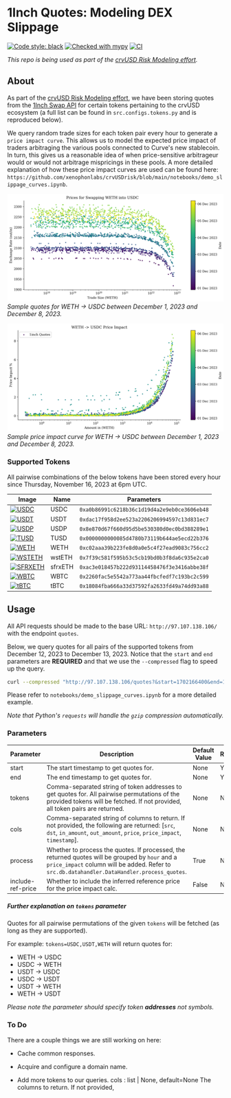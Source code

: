 1Inch Quotes: Modeling DEX Slippage
===================================

[![Code style: black](https://img.shields.io/badge/code%20style-black-000000.svg)](https://github.com/psf/black)
[![Checked with mypy](http://www.mypy-lang.org/static/mypy_badge.svg)](http://mypy-lang.org/)
[![CI](https://github.com/xenophonlabs/oneinch-quotes/actions/workflows/CI.yml/badge.svg)](https://github.com/xenophonlabs/oneinch-quotes/actions/workflows/CI.yml/badge.svg)

*This repo is being used as part of the [crvUSD Risk Modeling effort](https://github.com/xenophonlabs/crvUSDrisk).*

## About

As part of the [crvUSD Risk Modeling effort](https://github.com/xenophonlabs/crvUSDrisk), we have been storing quotes from the [1Inch Swap API](https://portal.1inch.dev/documentation/swap/swagger?method=get&path=%2Fv5.2%2F1%2Fquote) for certain tokens pertaining to the crvUSD ecosystem (a full list can be found in `src.configs.tokens.py` and is reproduced below).

We query random trade sizes for each token pair every hour to generate a `price impact curve`. This allows us to model the expected price impact of traders arbitraging the various pools connected to Curve's new stablecoin. In turn, this gives us a reasonable idea of when price-sensitive arbitrageur would or would not arbitrage mispricings in these pools. A more detailed explanation of how these price impact curves are used can be found here: `https://github.com/xenophonlabs/crvUSDrisk/blob/main/notebooks/demo_slippage_curves.ipynb`.

![Sample Quotes](./figs/sample_quotes.png)
*Sample quotes for WETH -> USDC between December 1, 2023 and December 8, 2023.*

![Sample Price Impact](./figs/sample_price_impact.png)
*Sample price impact curve for WETH -> USDC between December 1, 2023 and December 8, 2023.*


### Supported Tokens

All pairwise combinations of the below tokens have been stored every hour since Thursday, November 16, 2023 at 6pm UTC. 

| Image | Name | Parameters |
| -------- | ----------- | ---------- |
| [![USDC](https://assets.coingecko.com/coins/images/6319/thumb/usdc.png?1696506694)](https://assets.coingecko.com/coins/images/6319/thumb/usdc.png?1696506694) | USDC | `0xa0b86991c6218b36c1d19d4a2e9eb0ce3606eb48` |
| [![USDT](https://assets.coingecko.com/coins/images/325/thumb/Tether.png?1696501661)](https://assets.coingecko.com/coins/images/325/thumb/Tether.png?1696501661) | USDT | `0xdac17f958d2ee523a2206206994597c13d831ec7` |
| [![USDP](https://assets.coingecko.com/coins/images/6013/thumb/Pax_Dollar.png?1696506427)](https://assets.coingecko.com/coins/images/6013/thumb/Pax_Dollar.png?1696506427) | USDP | `0x8e870d67f660d95d5be530380d0ec0bd388289e1` |
| [![TUSD](https://assets.coingecko.com/coins/images/3449/thumb/tusd.png?1696504140)](https://assets.coingecko.com/coins/images/3449/thumb/tusd.png?1696504140) | TUSD | `0x0000000000085d4780b73119b644ae5ecd22b376` |
| [![WETH](https://assets.coingecko.com/coins/images/2518/thumb/weth.png?1696503332)](https://assets.coingecko.com/coins/images/2518/thumb/weth.png?1696503332) | WETH | `0xc02aaa39b223fe8d0a0e5c4f27ead9083c756cc2` |
| [![WSTETH](https://assets.coingecko.com/coins/images/18834/thumb/wstETH.png?1696518295)](https://assets.coingecko.com/coins/images/18834/thumb/wstETH.png?1696518295) | wstETH | `0x7f39c581f595b53c5cb19bd0b3f8da6c935e2ca0` |
| [![SFRXETH](https://assets.coingecko.com/coins/images/28285/thumb/sfrxETH_icon.png?1696527285)](https://assets.coingecko.com/coins/images/28285/thumb/sfrxETH_icon.png?1696527285) | sfrxETH | `0xac3e018457b222d93114458476f3e3416abbe38f` |
| [![WBTC](https://assets.coingecko.com/coins/images/7598/thumb/wrapped_bitcoin_wbtc.png?1696507857)](https://assets.coingecko.com/coins/images/7598/thumb/wrapped_bitcoin_wbtc.png?1696507857) | WBTC | `0x2260fac5e5542a773aa44fbcfedf7c193bc2c599` |
| [![tBTC](https://assets.coingecko.com/coins/images/11224/thumb/0x18084fba666a33d37592fa2633fd49a74dd93a88.png?1696511155)](https://assets.coingecko.com/coins/images/11224/thumb/0x18084fba666a33d37592fa2633fd49a74dd93a88.png?1696511155) | tBTC | `0x18084fba666a33d37592fa2633fd49a74dd93a88` |

## Usage

All API requests should be made to the base URL: `http://97.107.138.106/` with the endpoint `quotes`. 

Below, we query quotes for all pairs of the supported tokens from December 12, 2023 to December 13, 2023. Notice that the `start` and `end` parameters are **REQUIRED** and that we use the `--compressed` flag to speed up the query.

```bash
curl --compressed "http://97.107.138.106/quotes?&start=1702166400&end=1702252800"
```

Please refer to `notebooks/demo_slippage_curves.ipynb` for a more detailed example.

*Note that Python's `requests` will handle the `gzip` compression automatically.*

### Parameters

| Parameter           | Description                                                                                          | Default Value  | Required |
|---------------------|------------------------------------------------------------------------------------------------------|----------------|----------|
| start               | The start timestamp to get quotes for.        | None           | Yes      |
| end                 | The end timestamp to get quotes for.        | None           | Yes      |
| tokens                | Comma-separated string of token addresses to get quotes for. All pairwise permutations of the provided tokens will be fetched. If not provided, all token pairs are returned.                                | None           | No       |
| cols                | Comma-separated string of columns to return. If not provided, the following are returned: [`src`, `dst`, `in_amount`, `out_amount`, `price`, `price_impact`, `timestamp`].                                    | None           | No       |
| process             | Whether to process the quotes. If processed, the returned quotes will be grouped by `hour` and a `price_impact` column will be added. Refer to `src.db.datahandler.DataHandler.process_quotes`. | True           | No       |
| include-ref-price   | Whether to include the inferred reference price for the price impact calc.                           | False          | No       |

##### Further explanation on `tokens` parameter

Quotes for all pairwise permutations of the given `tokens` will be fetched (as long as they are supported). 

For example: `tokens=USDC,USDT,WETH` will return quotes for:

- WETH -> USDC
- USDC -> WETH
- USDT -> USDC
- USDC -> USDT
- USDT -> WETH
- WETH -> USDT

*Please note the parameter should specify token **addresses** not symbols.*

### To Do

There are a couple things we are still working on here:

- Cache common responses.

- Acquire and configure a domain name.

- Add more tokens to our queries.
    cols : list | None, default=None
        The columns to return. If not provided, 